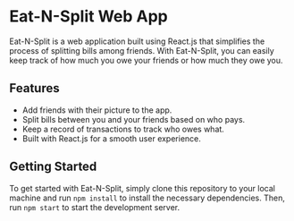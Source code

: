 # Eat-N-Split Web App

Eat-N-Split is a web application built using React.js that simplifies the process of splitting bills among friends. With Eat-N-Split, you can easily keep track of how much you owe your friends or how much they owe you.

## Features

- Add friends with their picture to the app.
- Split bills between you and your friends based on who pays.
- Keep a record of transactions to track who owes what.
- Built with React.js for a smooth user experience.

## Getting Started

To get started with Eat-N-Split, simply clone this repository to your local machine and run `npm install` to install the necessary dependencies. Then, run `npm start` to start the development server.

